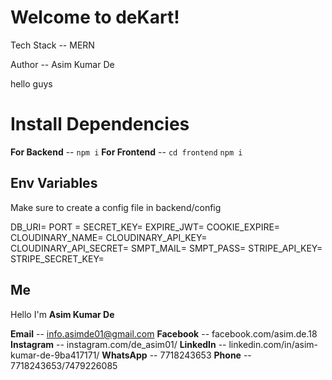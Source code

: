 # Welcome to deKart!

Tech Stack -- MERN

Author -- Asim Kumar De

hello
guys
# Install Dependencies

**For Backend**  -- `npm i`
**For Frontend** -- `cd frontend` `npm i`


## Env Variables
Make sure to create a config file in backend/config

DB_URI= 
PORT =
SECRET_KEY=
EXPIRE_JWT=
COOKIE_EXPIRE=
CLOUDINARY_NAME=
CLOUDINARY_API_KEY=
CLOUDINARY_API_SECRET=
SMPT_MAIL=
SMPT_PASS=
STRIPE_API_KEY=
STRIPE_SECRET_KEY=

## Me

Hello I'm **Asim Kumar De**

**Email** -- info.asimde01@gmail.com
**Facebook** -- facebook.com/asim.de.18
**Instagram** -- instagram.com/de_asim01/
**LinkedIn** -- linkedin.com/in/asim-kumar-de-9ba417171/
**WhatsApp** -- 7718243653
**Phone** -- 7718243653/7479226085
